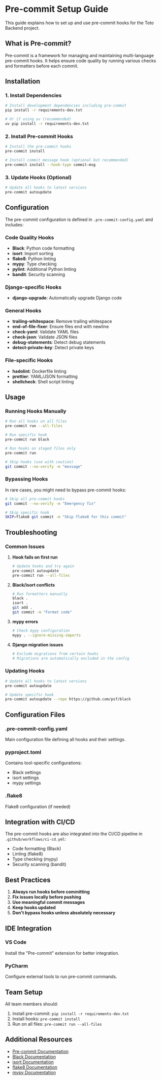 # Pre-commit Setup Guide

This guide explains how to set up and use pre-commit hooks for the Toto Backend project.

## What is Pre-commit?

Pre-commit is a framework for managing and maintaining multi-language pre-commit hooks. It helps ensure code quality by running various checks and formatters before each commit.

## Installation

### 1. Install Dependencies

```bash
# Install development dependencies including pre-commit
pip install -r requirements-dev.txt

# Or if using uv (recommended)
uv pip install -r requirements-dev.txt
```

### 2. Install Pre-commit Hooks

```bash
# Install the pre-commit hooks
pre-commit install

# Install commit message hook (optional but recommended)
pre-commit install --hook-type commit-msg
```

### 3. Update Hooks (Optional)

```bash
# Update all hooks to latest versions
pre-commit autoupdate
```

## Configuration

The pre-commit configuration is defined in `.pre-commit-config.yaml` and includes:

### Code Quality Hooks

- **Black**: Python code formatting
- **isort**: Import sorting
- **flake8**: Python linting
- **mypy**: Type checking
- **pylint**: Additional Python linting
- **bandit**: Security scanning

### Django-specific Hooks

- **django-upgrade**: Automatically upgrade Django code

### General Hooks

- **trailing-whitespace**: Remove trailing whitespace
- **end-of-file-fixer**: Ensure files end with newline
- **check-yaml**: Validate YAML files
- **check-json**: Validate JSON files
- **debug-statements**: Detect debug statements
- **detect-private-key**: Detect private keys

### File-specific Hooks

- **hadolint**: Dockerfile linting
- **prettier**: YAML/JSON formatting
- **shellcheck**: Shell script linting

## Usage

### Running Hooks Manually

```bash
# Run all hooks on all files
pre-commit run --all-files

# Run specific hook
pre-commit run black

# Run hooks on staged files only
pre-commit run

# Skip hooks (use with caution)
git commit --no-verify -m "message"
```

### Bypassing Hooks

In rare cases, you might need to bypass pre-commit hooks:

```bash
# Skip all pre-commit hooks
git commit --no-verify -m "Emergency fix"

# Skip specific hook
SKIP=flake8 git commit -m "Skip flake8 for this commit"
```

## Troubleshooting

### Common Issues

1. **Hook fails on first run**

   ```bash
   # Update hooks and try again
   pre-commit autoupdate
   pre-commit run --all-files
   ```

2. **Black/isort conflicts**

   ```bash
   # Run formatters manually
   black .
   isort .
   git add .
   git commit -m "Format code"
   ```

3. **mypy errors**

   ```bash
   # Check mypy configuration
   mypy . --ignore-missing-imports
   ```

4. **Django migration issues**
   ```bash
   # Exclude migrations from certain hooks
   # Migrations are automatically excluded in the config
   ```

### Updating Hooks

```bash
# Update all hooks to latest versions
pre-commit autoupdate

# Update specific hook
pre-commit autoupdate --repo https://github.com/psf/black
```

## Configuration Files

### .pre-commit-config.yaml

Main configuration file defining all hooks and their settings.

### pyproject.toml

Contains tool-specific configurations:

- Black settings
- isort settings
- mypy settings

### .flake8

Flake8 configuration (if needed)

## Integration with CI/CD

The pre-commit hooks are also integrated into the CI/CD pipeline in `.github/workflows/ci-cd.yml`:

- Code formatting (Black)
- Linting (flake8)
- Type checking (mypy)
- Security scanning (bandit)

## Best Practices

1. **Always run hooks before committing**
2. **Fix issues locally before pushing**
3. **Use meaningful commit messages**
4. **Keep hooks updated**
5. **Don't bypass hooks unless absolutely necessary**

## IDE Integration

### VS Code

Install the "Pre-commit" extension for better integration.

### PyCharm

Configure external tools to run pre-commit commands.

## Team Setup

All team members should:

1. Install pre-commit: `pip install -r requirements-dev.txt`
2. Install hooks: `pre-commit install`
3. Run on all files: `pre-commit run --all-files`

## Additional Resources

- [Pre-commit Documentation](https://pre-commit.com/)
- [Black Documentation](https://black.readthedocs.io/)
- [isort Documentation](https://pycqa.github.io/isort/)
- [flake8 Documentation](https://flake8.pycqa.org/)
- [mypy Documentation](https://mypy.readthedocs.io/)
